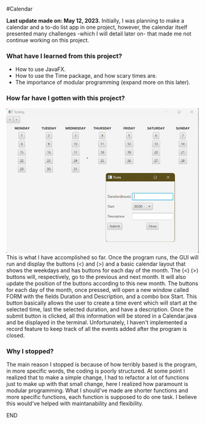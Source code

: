 #Calendar
 
**Last update made on: May 12, 2023.**
Initially, I was planning to make a calendar and a to-do list app in one project, however, the calendar itself presented many challenges -which I will detail later on- that made me not continue working on this project.

### What have I learned from this project?
- How to use JavaFX.
- How to use the Time package, and how scary times are.
- The importance of modular programming (expand more on this later).

### How far have I gotten with this project?
![alt text](https://github.com/JohnnyLiang-OTU/Calendar/blob/master/finalProduct.png?raw=true)
This is what I have accomplished so far. 
Once the program runs, the GUI will run and display the buttons (<) and (>) and a basic calendar layout that shows the weekdays and has buttons for each day of the month.
The (<) (>) buttons will, respectively, go to the previous and next month. It will also update the position of the buttons according to this new month.
The buttons for each day of the month, once pressed, will open a new window called FORM with the fields Duration and Description, and a combo box Start.
This button basically allows the user to create a time event which will start at the selected time, last the selected duration, and have a description.
Once the submit button is clicked, all this information will be stored in a Calendar.java and be displayed in the terminal. Unfortunately, I haven't implemented a record
feature to keep track of all the events added after the program is closed.

### Why I stopped?
The main reason I stopped is because of how terribly based is the program, in more specific words, the coding is poorly structured. At some point I realized
that to make a simple change, I had to refactor a lot of functions just to make up with that small change, here I realized how paramount is modular programming.
What I should've made are shorter functions and more specific functions, each function is supposed to do one task. I believe this would've helped with maintanability and flexibility.

END
